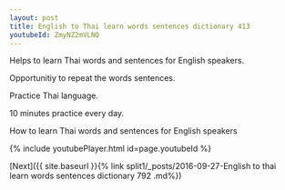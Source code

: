 ```yaml
---
layout: post
title: English to Thai learn words sentences dictionary 413 
youtubeId: ZmyNZ2mVLNQ
---
```

 
 
Helps to learn Thai words and sentences for English speakers.

Opportunitiy to repeat the words sentences. 

Practice Thai language. 
 
10 minutes practice every day. 
 
How to learn Thai words and sentences for English speakers 
 
{% include youtubePlayer.html id=page.youtubeId %}
 
 
[Next]({{ site.baseurl }}{% link  split1/_posts/2016-09-27-English to thai learn words sentences dictionary 792 .md%})
 
